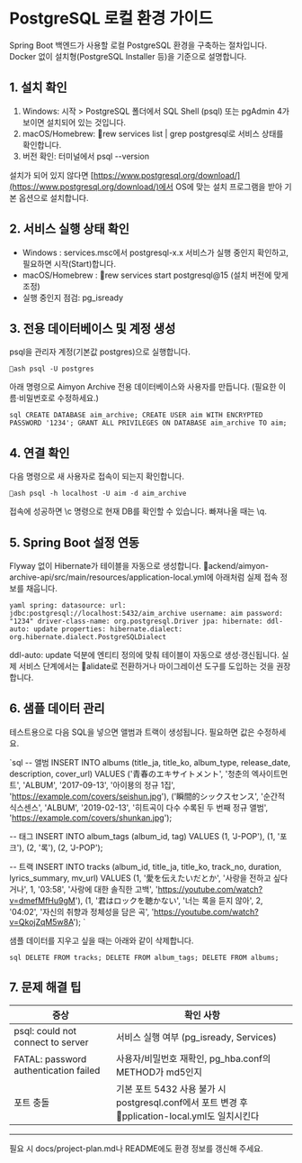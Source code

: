 ﻿# PostgreSQL 로컬 환경 가이드

Spring Boot 백엔드가 사용할 로컬 PostgreSQL 환경을 구축하는 절차입니다. Docker 없이 설치형(PostgreSQL Installer 등)을 기준으로 설명합니다.

## 1. 설치 확인
1. Windows: 시작 > PostgreSQL 폴더에서 SQL Shell (psql) 또는 pgAdmin 4가 보이면 설치되어 있는 것입니다.
2. macOS/Homebrew: rew services list | grep postgresql로 서비스 상태를 확인합니다.
3. 버전 확인: 터미널에서 psql --version

설치가 되어 있지 않다면 [https://www.postgresql.org/download/](https://www.postgresql.org/download/)에서 OS에 맞는 설치 프로그램을 받아 기본 옵션으로 설치합니다.

## 2. 서비스 실행 상태 확인
- Windows : services.msc에서 postgresql-x.x 서비스가 실행 중인지 확인하고, 필요하면 시작(Start)합니다.
- macOS/Homebrew : rew services start postgresql@15 (설치 버전에 맞게 조정)
- 실행 중인지 점검: pg_isready

## 3. 전용 데이터베이스 및 계정 생성
psql을 관리자 계정(기본값 postgres)으로 실행합니다.

`ash
psql -U postgres
`

아래 명령으로 Aimyon Archive 전용 데이터베이스와 사용자를 만듭니다. (필요한 이름·비밀번호로 수정하세요.)

`sql
CREATE DATABASE aim_archive;
CREATE USER aim WITH ENCRYPTED PASSWORD '1234';
GRANT ALL PRIVILEGES ON DATABASE aim_archive TO aim;
`

## 4. 연결 확인
다음 명령으로 새 사용자로 접속이 되는지 확인합니다.

`ash
psql -h localhost -U aim -d aim_archive
`

접속에 성공하면 \c 명령으로 현재 DB를 확인할 수 있습니다. 빠져나올 때는 \q.

## 5. Spring Boot 설정 연동
Flyway 없이 Hibernate가 테이블을 자동으로 생성합니다. ackend/aimyon-archive-api/src/main/resources/application-local.yml에 아래처럼 실제 접속 정보를 채웁니다.

`yaml
spring:
  datasource:
    url: jdbc:postgresql://localhost:5432/aim_archive
    username: aim
    password: "1234"
    driver-class-name: org.postgresql.Driver
  jpa:
    hibernate:
      ddl-auto: update
    properties:
      hibernate.dialect: org.hibernate.dialect.PostgreSQLDialect
`

ddl-auto: update 덕분에 엔티티 정의에 맞춰 테이블이 자동으로 생성·갱신됩니다. 실제 서비스 단계에서는 alidate로 전환하거나 마이그레이션 도구를 도입하는 것을 권장합니다.

## 6. 샘플 데이터 관리
테스트용으로 다음 SQL을 넣으면 앨범과 트랙이 생성됩니다. 필요하면 값은 수정하세요.

`sql
-- 앨범
INSERT INTO albums (title_ja, title_ko, album_type, release_date, description, cover_url) VALUES
  ('青春のエキサイトメント', '청춘의 엑사이트먼트', 'ALBUM', '2017-09-13', '아이묭의 정규 1집', 'https://example.com/covers/seishun.jpg'),
  ('瞬間的シックスセンス', '순간적 식스센스', 'ALBUM', '2019-02-13', '히트곡이 다수 수록된 두 번째 정규 앨범', 'https://example.com/covers/shunkan.jpg');

-- 태그
INSERT INTO album_tags (album_id, tag) VALUES
  (1, 'J-POP'), (1, '포크'), (2, '록'), (2, 'J-POP');

-- 트랙
INSERT INTO tracks (album_id, title_ja, title_ko, track_no, duration, lyrics_summary, mv_url) VALUES
  (1, '愛を伝えたいだとか', '사랑을 전하고 싶다거나', 1, '03:58', '사랑에 대한 솔직한 고백', 'https://youtube.com/watch?v=dmefMfHu9gM'),
  (1, '君はロックを聴かない', '너는 록을 듣지 않아', 2, '04:02', '자신의 취향과 정체성을 담은 곡', 'https://youtube.com/watch?v=QkojZqM5w8A');
`

샘플 데이터를 지우고 싶을 때는 아래와 같이 삭제합니다.

`sql
DELETE FROM tracks;
DELETE FROM album_tags;
DELETE FROM albums;
`

## 7. 문제 해결 팁
| 증상 | 확인 사항 |
|------|-----------|
| psql: could not connect to server | 서비스 실행 여부 (pg_isready, Services) |
| FATAL: password authentication failed | 사용자/비밀번호 재확인, pg_hba.conf의 METHOD가 md5인지 |
| 포트 충돌 | 기본 포트 5432 사용 불가 시 postgresql.conf에서 포트 변경 후 pplication-local.yml도 일치시킨다 |

---
필요 시 docs/project-plan.md나 README에도 환경 정보를 갱신해 주세요.

